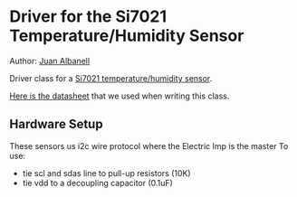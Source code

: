 Driver for the Si7021 Temperature/Humidity Sensor
===================================

Author: [Juan Albanell](https://github.com/juanderful11/)

Driver class for a [Si7021 temperature/humidity sensor](http://www.digikey.com/product-detail/en/SI7021-A10-GM1R/336-2542-2-ND/4211753?WT.srch=1&WT.medium=cpc&WT.mc_id=IQ66882670-VQ2-g-VQ6-45013741995-VQ15-1t1-VQ16-c).

[Here is the datasheet](http://www.silabs.com/Support%20Documents/TechnicalDocs/Si7021.pdf) that we used when writing this class.

## Hardware Setup
These sensors us i2c wire protocol where the Electric Imp is the master
To use:

- tie scl and sdas line to pull-up resistors (10K)
- tie vdd to a decoupling capacitor (0.1uF)